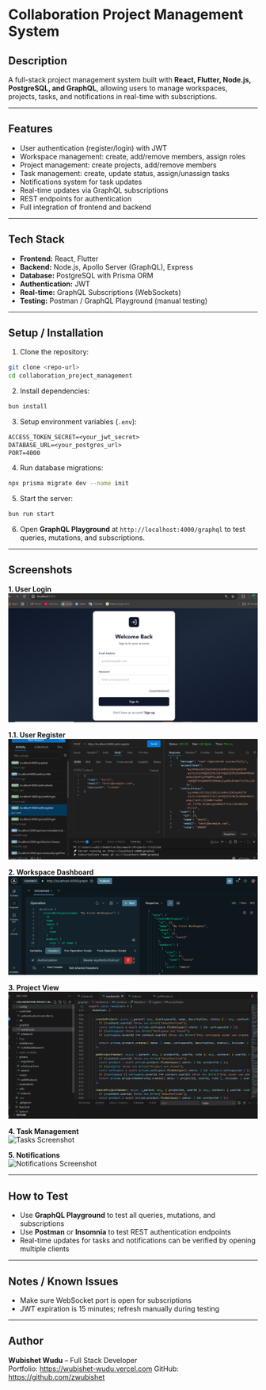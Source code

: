 # Collaboration Project Management System

## Description
A full-stack project management system built with **React, Flutter, Node.js, PostgreSQL, and GraphQL**, allowing users to manage workspaces, projects, tasks, and notifications in real-time with subscriptions.

---

## Features
- User authentication (register/login) with JWT
- Workspace management: create, add/remove members, assign roles
- Project management: create projects, add/remove members
- Task management: create, update status, assign/unassign tasks
- Notifications system for task updates
- Real-time updates via GraphQL subscriptions
- REST endpoints for authentication
- Full integration of frontend and backend

---

## Tech Stack
- **Frontend:** React, Flutter
- **Backend:** Node.js, Apollo Server (GraphQL), Express
- **Database:** PostgreSQL with Prisma ORM
- **Authentication:** JWT
- **Real-time:** GraphQL Subscriptions (WebSockets)
- **Testing:** Postman / GraphQL Playground (manual testing)

---

## Setup / Installation

1. Clone the repository:
```bash
git clone <repo-url>
cd collaboration_project_management
```

2. Install dependencies:
```bash
bun install
```

3. Setup environment variables (`.env`):
```
ACCESS_TOKEN_SECRET=<your_jwt_secret>
DATABASE_URL=<your_postgres_url>
PORT=4000
```

4. Run database migrations:
```bash
npx prisma migrate dev --name init
```

5. Start the server:
```bash
bun run start
```

6. Open **GraphQL Playground** at `http://localhost:4000/graphql` to test queries, mutations, and subscriptions.

---

## Screenshots

**1. User Login**  
![Login Screenshot](screenshots/login.png)

**1.1. User Register**  
![Login Screenshot](screenshots/register.png)

**2. Workspace Dashboard**  
![Workspace Screenshot](screenshots/workspace.png)

**3. Project View**  
![Project Screenshot](screenshots/project.png)

**4. Task Management**  
![Tasks Screenshot](screenshots/tasks.png)

**5. Notifications**  
![Notifications Screenshot](screenshots/notifications.png)

---

## How to Test
- Use **GraphQL Playground** to test all queries, mutations, and subscriptions
- Use **Postman** or **Insomnia** to test REST authentication endpoints
- Real-time updates for tasks and notifications can be verified by opening multiple clients

---

## Notes / Known Issues
- Make sure WebSocket port is open for subscriptions
- JWT expiration is 15 minutes; refresh manually during testing

---

## Author
**Wubishet Wudu** – Full Stack Developer  
Portfolio: https://wubishet-wudu.vercel.com
GitHub: https://github.com/zwubishet
